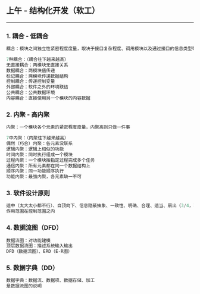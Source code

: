 ## 上午 - 结构化开发（软工）
---
### 1. 耦合 - 低耦合
```c
耦合：模块之间独立性紧密程度度量，取决于接口复杂程度、调用模块以及通过接口的信息类型等

7种耦合：（耦合往下越来越高）
无直接耦合：两模块无直接关系
数据耦合：两模块值传递
标记耦合：两模块传递数据结构
控制耦合：传递控制变量
外部耦合：软件之外的环境联结
公共耦合：公共数据环境
内容耦合：直接使用另一个模块的内容数据
```

### 2. 内聚 - 高内聚
```c
内聚：一个模块各个元素的紧密程度度量，内聚高则只做一件事

7中内聚：（内聚往下越来越高）
偶然（巧合）内聚：各元素没联系
逻辑内聚：逻辑上相似的功能
时间内聚：同时执行组成一个模块
过程内聚：一个模块按指定过程完成多个任务
通信内聚：所有元素都在同一个数据结构上
顺序内聚：同一功能顺序执行
功能内聚：最强内聚，各元素缺一不可
```

### 3. 软件设计原则
```c
适中（太大太小都不行）、自顶向下、信息隐蔽抽象、一致性、明确、合理、适当、扇出（3/4，不高7）
作用范围在控制范围之内
```

### 4. 数据流图（DFD）
```c
数据流图：对功能建模
顶层数据流图：描述系统输入输出
DFD（数据流图）、ERD（E-R图）
```

### 5. 数据字典（DD）
```c
数据字典：数据流、数据项、数据存储、加工
是数据流图的说明
```